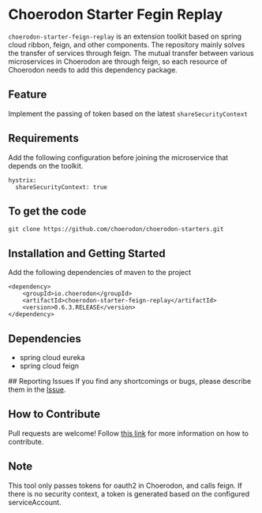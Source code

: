 # Choerodon Starter Fegin Replay

``choerodon-starter-feign-replay`` is an extension toolkit based on spring cloud ribbon, feign, and other components. The repository mainly solves the transfer of services through feign. The mutual transfer between various microservices in Choerodon are through feign, so each resource of Choerodon needs to add this dependency package.

## Feature

Implement the passing of token based on the latest ``shareSecurityContext``

## Requirements
Add the following configuration before joining the microservice that depends on the toolkit.

```
hystrix:
  shareSecurityContext: true
```

## To get the code

```
git clone https://github.com/choerodon/choerodon-starters.git	
```
## Installation and Getting Started

Add the following dependencies of maven to the project

```
<dependency>
    <groupId>io.choerodon</groupId>
    <artifactId>choerodon-starter-feign-replay</artifactId>
    <version>0.6.3.RELEASE</version>
</dependency>
```
## Dependencies
- spring cloud eureka
- spring cloud feign

## Reporting Issues
If you find any shortcomings or bugs, please describe them in the [Issue](https://github.com/choerodon/choerodon/issues/new?template=issue_template.md).
    
## How to Contribute
Pull requests are welcome! Follow [this link](https://github.com/choerodon/choerodon/blob/master/CONTRIBUTING.md) for more information on how to contribute.

## Note
This tool only passes tokens for oauth2 in Choerodon, and calls feign. If there is no security context, a token is generated based on the configured serviceAccount.